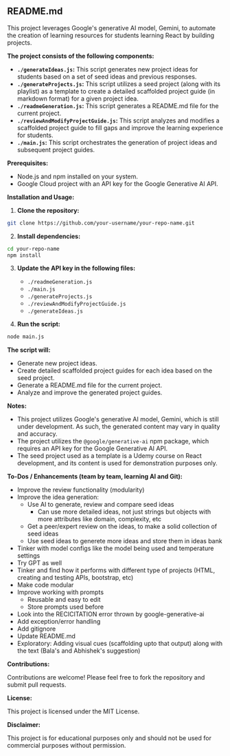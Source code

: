 
## README.md

This project leverages Google's generative AI model, Gemini, to automate the creation of learning resources for students learning React by building projects. 

**The project consists of the following components:**

- **`./generateIdeas.js`:** This script generates new project ideas for students based on a set of seed ideas and previous responses.
- **`./generateProjects.js`:** This script utilizes a seed project (along with its playlist) as a template to create a detailed scaffolded project guide (in markdown format) for a given project idea.
- **`./readmeGeneration.js`:** This script generates a README.md file for the current project.
- **`./reviewAndModifyProjectGuide.js`:** This script analyzes and modifies a scaffolded project guide to fill gaps and improve the learning experience for students.
- **`./main.js`:** This script orchestrates the generation of project ideas and subsequent project guides.

**Prerequisites:**

- Node.js and npm installed on your system.
- Google Cloud project with an API key for the Google Generative AI API.

**Installation and Usage:**

1. **Clone the repository:**
```bash
git clone https://github.com/your-username/your-repo-name.git
```

2. **Install dependencies:**
```bash
cd your-repo-name
npm install
```

3. **Update the API key in the following files:**
   - `./readmeGeneration.js`
   - `./main.js`
   - `./generateProjects.js`
   - `./reviewAndModifyProjectGuide.js`
   - `./generateIdeas.js`

4. **Run the script:**
```bash
node main.js
```

**The script will:**

- Generate new project ideas.
- Create detailed scaffolded project guides for each idea based on the seed project.
- Generate a README.md file for the current project.
- Analyze and improve the generated project guides.

**Notes:**

- This project utilizes Google's generative AI model, Gemini, which is still under development. As such, the generated content may vary in quality and accuracy. 
- The project utilizes the `@google/generative-ai` npm package, which requires an API key for the Google Generative AI API.
- The seed project used as a template is a Udemy course on React development, and its content is used for demonstration purposes only.

**To-Dos / Enhancements (team by team, learning AI and Git):**

- Improve the review functionality (modularity)
- Improve the idea generation:
    - Use AI to generate, review and compare seed ideas
        - Can use more detailed ideas, not just strings but objects with more attributes like domain, complexity, etc
    - Get a peer/expert review on the ideas, to make a solid collection of seed ideas
    - Use seed ideas to generete more ideas and store them in ideas bank
- Tinker with model configs like the model being used and temperature settings
- Try GPT as well
- Tinker and find how it performs with different type of projects (HTML, creating and testing APIs, bootstrap, etc)
- Make code modular
- Improve working with prompts
    - Reusable and easy to edit
    - Store prompts used before
- Look into the RECICITATION error thrown by google-generative-ai
- Add exception/error handling
- Add gitignore
- Update README.md
- Exploratory: Adding visual cues (scaffolding upto that output) along with the text (Bala's and Abhishek's suggestion)

**Contributions:**

Contributions are welcome! Please feel free to fork the repository and submit pull requests. 

**License:**

This project is licensed under the MIT License.

**Disclaimer:**

This project is for educational purposes only and should not be used for commercial purposes without permission.
